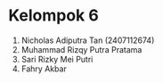 # Kelompok 6
1. Nicholas Adiputra Tan (2407112674)
2. Muhammad Rizqy Putra Pratama
3. Sari Rizky Mei Putri
4. Fahry Akbar 
